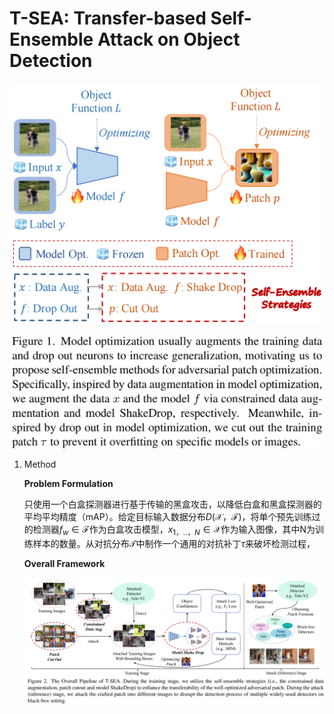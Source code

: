 # T-SEA: Transfer-based Self-Ensemble Attack on Object Detection

![image-20231020194333132](image\image-20231020194333132.png)

![image-20231020194429177](image\image-20231020194429177.png)

1. Method

    **Problem Formulation**

   ​	只使用一个白盒探测器进行基于传输的黑盒攻击，以降低白盒和黑盒探测器的平均平均精度（mAP）。给定目标输入数据分布$D(\mathcal{X}，\mathcal{F})$，将单个预先训练过的检测器$f_w∈\mathcal{F}$作为白盒攻击模型，$x_{1，..，N}∈\mathcal{X}$作为输入图像，其中N为训练样本的数量。从对抗分布$\mathcal{T}$中制作一个通用的对抗补丁$τ$来破坏检测过程，

    **Overall Framework**

   ![image-20231020200657557](image\image-20231020200657557.png)